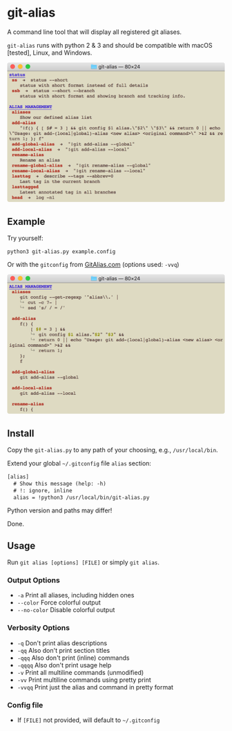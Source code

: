 git-alias
=========

A command line tool that will display all registered git aliases.

`git-alias` runs with python 2 & 3 and should be compatible with macOS [tested], Linux, and Windows.

![screenshot](screenshot.png)


Example
-------
Try yourself:
```
python3 git-alias.py example.config
```

Or with the `gitconfig` from [GitAlias.com][1] (options used: `-vvq`)

![screenshot](screenshot_vvq.png)


Install
-------
Copy the `git-alias.py` to any path of your choosing, e.g., `/usr/local/bin`.

Extend your global `~/.gitconfig` file `alias` section:

```
[alias]
  # Show this message (help: -h)
  # !: ignore, inline
  alias = !python3 /usr/local/bin/git-alias.py
```

Python version and paths may differ!

Done.


Usage
-----
Run `git alias [options] [FILE]` or simply `git alias`.


### Output Options
- `-a`         Print all aliases, including hidden ones
- `--color`    Force colorful output
- `--no-color` Disable colorful output

### Verbosity Options
- `-q`    Don't print alias descriptions
- `-qq`   Also don't print section titles
- `-qqq`  Also don't print (inline) commands
- `-qqqq` Also don't print usage help
- `-v`    Print all multiline commands (unmodified)
- `-vv`   Print multiline commands using pretty print
- `-vvqq` Print just the alias and command in pretty format

### Config file
- If `[FILE]` not provided, will default to `~/.gitconfig`


[1]: https://github.com/gitalias/gitalias/blob/master/gitalias.txt